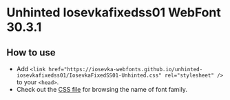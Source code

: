 # Unhinted Iosevkafixedss01 WebFont 30.3.1

## How to use

- Add `<link href="https://iosevka-webfonts.github.io/unhinted-iosevkafixedss01/IosevkaFixedSS01-Unhinted.css" rel="stylesheet" />` to your `<head>`.
- Check out the [CSS file](./IosevkaFixedSS01-Unhinted.css) for browsing the name of font family.
